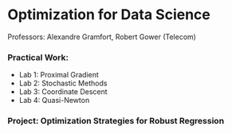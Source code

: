 # Optimization for Data Science
Professors: Alexandre Gramfort, Robert Gower (Telecom)
### Practical Work:
- Lab 1: Proximal Gradient
- Lab 2: Stochastic Methods
- Lab 3: Coordinate Descent
- Lab 4: Quasi-Newton
### Project: Optimization Strategies for Robust Regression
